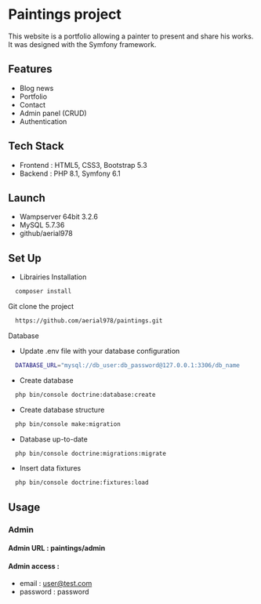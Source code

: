 # Paintings project

This website is a portfolio allowing a painter to present and share his works. It was designed with the Symfony framework.

## Features

* Blog news
* Portfolio
* Contact
* Admin panel (CRUD)
* Authentication

## Tech Stack

* Frontend : HTML5, CSS3, Bootstrap 5.3
* Backend : PHP 8.1, Symfony 6.1

## Launch

*  Wampserver 64bit 3.2.6
*  MySQL 5.7.36
*  github/aerial978

## Set Up

*   Librairies Installation

```bash
  composer install
```

Git clone the project

```bash
  https://github.com/aerial978/paintings.git
```

Database

*   Update .env file with your database configuration

```bash
  DATABASE_URL="mysql://db_user:db_password@127.0.0.1:3306/db_name
```

*   Create database

```bash
  php bin/console doctrine:database:create
```

*   Create database structure

```bash
  php bin/console make:migration
```

*   Database up-to-date

```bash
  php bin/console doctrine:migrations:migrate
```

*   Insert data fixtures

```bash
  php bin/console doctrine:fixtures:load
```
## Usage

### Admin

#### Admin URL : paintings/admin
#### Admin access : 
  *  email : user@test.com
  *  password : password


